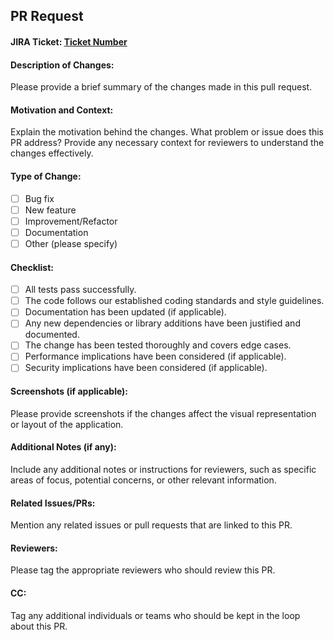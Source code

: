 ## PR Request

#### JIRA Ticket: [Ticket Number](link_to_jira_ticket)

#### Description of Changes:

Please provide a brief summary of the changes made in this pull request.

#### Motivation and Context:

Explain the motivation behind the changes. What problem or issue does this PR address? Provide any necessary context for reviewers to understand the changes effectively.

#### Type of Change:

- [ ] Bug fix
- [ ] New feature
- [ ] Improvement/Refactor
- [ ] Documentation
- [ ] Other (please specify)

#### Checklist:

- [ ] All tests pass successfully.
- [ ] The code follows our established coding standards and style guidelines.
- [ ] Documentation has been updated (if applicable).
- [ ] Any new dependencies or library additions have been justified and documented.
- [ ] The change has been tested thoroughly and covers edge cases.
- [ ] Performance implications have been considered (if applicable).
- [ ] Security implications have been considered (if applicable).

#### Screenshots (if applicable):

Please provide screenshots if the changes affect the visual representation or layout of the application.

#### Additional Notes (if any):

Include any additional notes or instructions for reviewers, such as specific areas of focus, potential concerns, or other relevant information.

#### Related Issues/PRs:

Mention any related issues or pull requests that are linked to this PR.

#### Reviewers:

Please tag the appropriate reviewers who should review this PR.

#### CC:

Tag any additional individuals or teams who should be kept in the loop about this PR.

